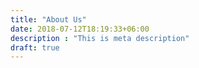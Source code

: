 ```yaml
---
title: "About Us"
date: 2018-07-12T18:19:33+06:00
description : "This is meta description"
draft: true
---
```


